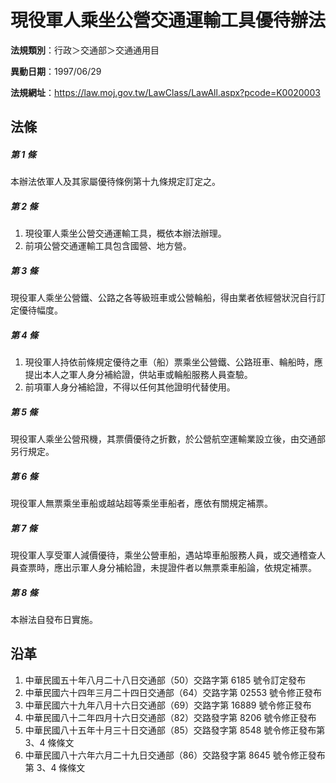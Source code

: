 # 現役軍人乘坐公營交通運輸工具優待辦法




**法規類別**：行政＞交通部＞交通通用目

**異動日期**：1997/06/29  

**法規網址**：https://law.moj.gov.tw/LawClass/LawAll.aspx?pcode=K0020003



## 法條
##### 第 1 條
本辦法依軍人及其家屬優待條例第十九條規定訂定之。

##### 第 2 條
1. 現役軍人乘坐公營交通運輸工具，概依本辦法辦理。
1. 前項公營交通運輸工具包含國營、地方營。

##### 第 3 條
現役軍人乘坐公營鐵、公路之各等級班車或公營輪船，得由業者依經營狀況自行訂定優待幅度。

##### 第 4 條
1. 現役軍人持依前條規定優待之車（船）票乘坐公營鐵、公路班車、輪船時，應提出本人之軍人身分補給證，供站車或輪船服務人員查驗。
1. 前項軍人身分補給證，不得以任何其他證明代替使用。

##### 第 5 條
現役軍人乘坐公營飛機，其票價優待之折數，於公營航空運輸業設立後，由交通部另行規定。

##### 第 6 條
現役軍人無票乘坐車船或越站超等乘坐車船者，應依有關規定補票。

##### 第 7 條
現役軍人享受軍人減價優待，乘坐公營車船，遇站埠車船服務人員，或交通稽查人員查票時，應出示軍人身分補給證，未提證件者以無票乘車船論，依規定補票。

##### 第 8 條
本辦法自發布日實施。

## 沿革
1. 中華民國五十年八月二十八日交通部（50）交路字第 6185 號令訂定發布
1. 中華民國六十四年三月二十四日交通部（64）交路字第 02553  號令修正發布
1. 中華民國六十九年八月十六日交通部（69）交路字第 16889  號令修正發布
1. 中華民國八十二年四月十六日交通部（82）交路發字第 8206 號令修正發布
1. 中華民國八十五年十月三十日交通部（85）交路發字第 8548 號令修正發布第 3、4 條條文
1. 中華民國八十六年六月二十九日交通部（86）交路發字第 8645 號令修正發布第 3、4 條條文
